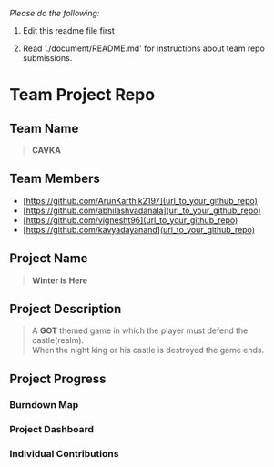 
*Please do the following:*

1. Edit this readme file first

2. Read './document/README.md' for instructions about team repo submissions.


# Team Project Repo 

## Team Name
><b>CAVKA</b>
## Team Members

* [https://github.com/ArunKarthik2197](url_to_your_github_repo)
* [https://github.com/abhilashvadanala](url_to_your_github_repo)
* [https://github.com/vignesht96](url_to_your_github_repo)
* [https://github.com/kavyadayanand](url_to_your_github_repo)

## Project Name
><b>Winter is Here</b>
## Project Description
>A <b>GOT</b> themed game in which the player must defend the castle(realm).<br>
>When the night king or his castle is destroyed the game ends.<br>
## Project Progress

### Burndown Map

### Project Dashboard

### Individual Contributions
